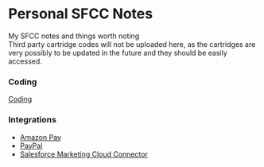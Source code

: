 # Personal SFCC Notes
My SFCC notes and things worth noting<br>
Third party cartridge codes will not be uploaded here, as the cartridges are very possibly to be updated in the future and they should be easily accessed.

### Coding
[Coding](coding)
### Integrations
- [Amazon Pay](integrations/AmazonPay/README.md)
- [PayPal](integrations/PayPal/README.md)
- [Salesforce Marketing Cloud Connector](integrations/Marketing%20CLoud%20Connector/README.md)